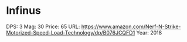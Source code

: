 # Infinus

DPS: 3
Mag: 30
Price: 65
URL: https://www.amazon.com/Nerf-N-Strike-Motorized-Speed-Load-Technology/dp/B076JCQFD1
Year: 2018